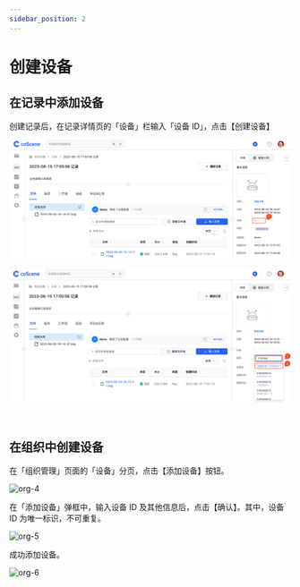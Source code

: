 ```yaml
---
sidebar_position: 2
---
```


# 创建设备

## 在记录中添加设备

创建记录后，在记录详情页的「设备」栏输入「设备 ID」，点击【创建设备】

![create-device-r1](../img/create-device-r1.png)

![create-device-r2](../img/create-device-r2.png)

<br />

## 在组织中创建设备

在「组织管理」页面的「设备」分页，点击【添加设备】按钮。

![org-4](./img/org-4.png)

在「添加设备」弹框中，输入设备 ID 及其他信息后，点击【确认】。其中，设备 ID 为唯一标识，不可重复。

![org-5](./img/org-5.png)

成功添加设备。

![org-6](./img/org-6.png)

<br />
